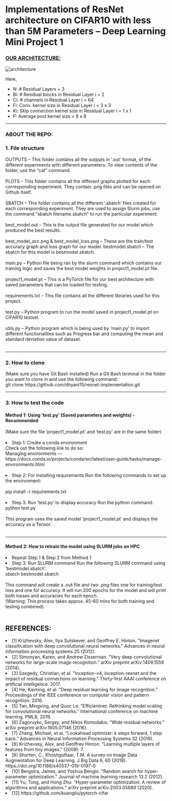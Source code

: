 <h1>Implementations of ResNet architecture on CIFAR10 with less than 5M Parameters – Deep Learning Mini Project 1</h1>

<h3> <u> OUR ARCHITECTURE: </u> </h3>

![architecture](https://user-images.githubusercontent.com/47019139/160049019-05f6d487-c9c3-4116-b435-36c512c0a7b1.PNG)

Here,
<ul>
  
<li>N: # Residual Layers = 3
<li>Bi: # Residual blocks in Residual Layer i = 2
<li>Ci: # channels in Residual Layer i = 64
<li>Fi: Conv. kernel size in Residual Layer i = 3 x 3
<li>Ki: Skip connection kernel size in Residual Layer i = 1 x 1
<li>P: Average pool kernel size = 8 x 8
</ul>

-------------------------------------------------------------------------------------------------------- 
<h3> ABOUT THE REPO: </h3>
<h3> 1. File structure </h3>
OUTPUTS – This folder contains all the outputs in ‘.out’ format, of the different experiments with different parameters. To view contents of the folder, use the “cat” command. <br><br>
PLOTS – This folder contains all the different graphs plotted for each corresponding experiment. They contain .png files and can be opened on Github itself. <br><br>
SBATCH – This folder contains all the different ‘.sbatch’ files created for each corresponding experiment. They are used to assign Slurm jobs, use the command “sbatch filename.sbatch” to run the particular experiment. <br><br>
best_model.out – This is the output file generated for our model which produced the best results. <br><br>
best_model_acc.png & best_model_loss.png – These are the train/test accuracy graph and loss graph for our model. 
bestmodel.sbatch – The sbatch for this model is bestmodel.sbatch. <br><br>
main.py – Python file being ran by the slurm command which contains our training logic and saves the best model weights in project1_model.pt file. <br><br>
project1_model.pt – This is a PyTorch file for our best architecture with saved parameters that can be loaded for testing. <br><br>
requirements.txt – This file contains all the different libraries used for this project. <br><br>
test.py – Python program to run the model saved in project1_model.pt on CIFAR10 testset. <br><br>
utils.py – Python program which is being used by ‘main.py’ to import different functionalities such as Progress bar and computing the mean and standard deviation value of dataset. <br><br>

-------------------------------------------------------------------------------------------------------- 
<h3> 2. How to clone </h3>
(Make sure you have Git Bash installed)
Run a Git Bash terminal in the folder you want to clone in and use the following command: <br>
git clone https://github.com/dhyani15/resnet-implementation.git <br>
  
-------------------------------------------------------------------------------------------------------- 
<h3> 3. How to test the code </h3>
<h4> Method 1: Using ‘test.py’ (Saved parameters and weights) - Recommended </h4>
(Make sure the file ‘project1_model.pt’ and ‘test.py’ are in the same folder) <br><br>
<li>Step 1: Create a conda environment <br>
Check out the following link to do so:  <br>
Managing environments — https://docs.conda.io/projects/conda/en/latest/user-guide/tasks/manage-environments.html <br><br>
<li>Step 2: For installing requirements
Run the following commands to set up the environment: <br><br>
pip install -r requirements.txt <br><br>
<li>Step 3. Run ‘test.py’ to display accuracy
Run the python command: <br>
python test.py <br><br>
This program uses the saved model ‘project1_model.pt’ and displays the accuracy as a Tensor. <br><br>

--------------------------------------------------------------------------------------------------------  
  <h4> Method 2: How to retrain the model using SLURM jobs on HPC </h4>
<li>Repeat Step 1 & Step 2 from Method 1 <br>
<li>Step 3: Run SLURM command
Run the following SLURM command using ‘bestmodel.sbatch’: <br>
sbatch bestmodel.sbatch <br><br>
This command will create a .out file and two .png files one for training/test loss and one for accuracy. It will run 200 epochs for the model and will print both losses and accuracies for each epoch. <br>
(Warning: This process takes approx. 45-60 mins for both training and testing combined). <br><br>

  <h2>REFERENCES:</h2>
<li>[1] Krizhevsky, Alex, Ilya Sutskever, and Geoffrey E. Hinton. ”Imagenet classification with deep convolutional
neural networks.” Advances in neural information processing systems 25 (2012).
<li>[2] Simonyan, Karen, and Andrew Zisserman. ”Very deep convolutional networks for large-scale image recognition.” arXiv preprint arXiv:1409.1556 (2014).
<li>[3] Szegedy, Christian, et al. ”Inception-v4, inception-resnet and the impact of residual connections on learning.” Thirty-first AAAI conference on artificial intelligence. 2017.
<li>[4] He, Kaiming, et al. ”Deep residual learning for image recognition.” Proceedings of the IEEE conference on
computer vision and pattern recognition. 2016.
<li>[5] Tan, Mingxing, and Quoc Le. ”Efficientnet: Rethinking model scaling for convolutional neural networks.”
International conference on machine learning. PMLR, 2019.
<li>[6] Zagoruyko, Sergey, and Nikos Komodakis. ”Wide residual networks.” arXiv preprint arXiv:1605.07146
(2016).
<li>[7] Zhang, Michael, et al. ”Lookahead optimizer: k steps forward, 1 step back.” Advances in Neural Information Processing Systems 32 (2019).
<li>[8] Krizhevsky, Alex, and Geoffrey Hinton. ”Learning multiple layers of features from tiny images.” (2009): 7.
<li>[9] Shorten, C., Khoshgoftaar, T.M. A survey on Image Data Augmentation for Deep Learning. J Big Data 6,
60 (2019). https://doi.org/10.1186/s40537-019-0197-0
<li>[10] Bergstra, James, and Yoshua Bengio. ”Random search for hyper-parameter optimization.” Journal of
machine learning research 13.2 (2012).
<li>[11] Yu, Tong, and Hong Zhu. ”Hyper-parameter optimization: A review of algorithms and applications.” arXiv
preprint arXiv:2003.05689 (2020).
<li>[12] https://github.com/kuangliu/pytorch-cifar
